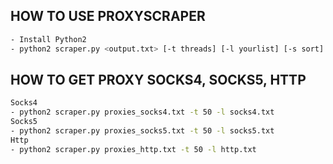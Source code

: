 ## HOW TO USE PROXYSCRAPER
```sh
- Install Python2
- python2 scraper.py <output.txt> [-t threads] [-l yourlist] [-s sort]
```

## HOW TO GET PROXY SOCKS4, SOCKS5, HTTP
```sh
Socks4
- python2 scraper.py proxies_socks4.txt -t 50 -l socks4.txt
Socks5
- python2 scraper.py proxies_socks5.txt -t 50 -l socks5.txt
Http
- python2 scraper.py proxies_http.txt -t 50 -l http.txt
```
